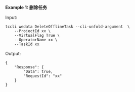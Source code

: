**Example 1: 删除任务**



Input: 

```
tccli wedata DeleteOfflineTask --cli-unfold-argument  \
    --ProjectId xx \
    --VirtualFlag True \
    --OperatorName xx \
    --TaskId xx
```

Output: 
```
{
    "Response": {
        "Data": true,
        "RequestId": "xx"
    }
}
```

